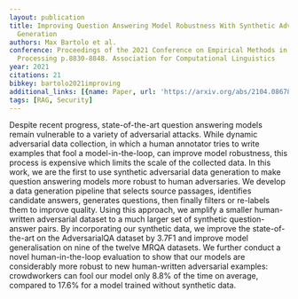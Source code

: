 ```yaml
---
layout: publication
title: Improving Question Answering Model Robustness With Synthetic Adversarial Data
  Generation
authors: Max Bartolo et al.
conference: Proceedings of the 2021 Conference on Empirical Methods in Natural Language
  Processing p.8830-8848. Association for Computational Linguistics
year: 2021
citations: 21
bibkey: bartolo2021improving
additional_links: [{name: Paper, url: 'https://arxiv.org/abs/2104.08678'}]
tags: [RAG, Security]
---
```

Despite recent progress, state-of-the-art question answering models remain
vulnerable to a variety of adversarial attacks. While dynamic adversarial data
collection, in which a human annotator tries to write examples that fool a
model-in-the-loop, can improve model robustness, this process is expensive
which limits the scale of the collected data. In this work, we are the first to
use synthetic adversarial data generation to make question answering models
more robust to human adversaries. We develop a data generation pipeline that
selects source passages, identifies candidate answers, generates questions,
then finally filters or re-labels them to improve quality. Using this approach,
we amplify a smaller human-written adversarial dataset to a much larger set of
synthetic question-answer pairs. By incorporating our synthetic data, we
improve the state-of-the-art on the AdversarialQA dataset by 3.7F1 and improve
model generalisation on nine of the twelve MRQA datasets. We further conduct a
novel human-in-the-loop evaluation to show that our models are considerably
more robust to new human-written adversarial examples: crowdworkers can fool
our model only 8.8% of the time on average, compared to 17.6% for a model
trained without synthetic data.